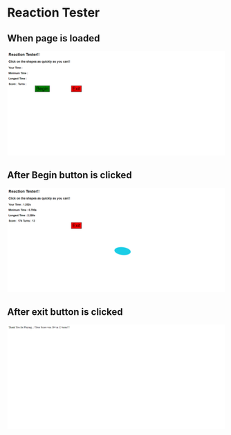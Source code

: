 # Reaction Tester

## When page is loaded
  ![Home](/home.png)
  
## After Begin button is clicked
  ![clickshapes](/clickshapes.png)
  
## After exit button is clicked
  ![Exit](/exit.png)
  
  
